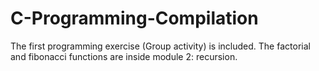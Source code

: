 # C-Programming-Compilation

The first programming exercise (Group activity) is included.
The factorial and fibonacci functions are inside module 2: recursion.